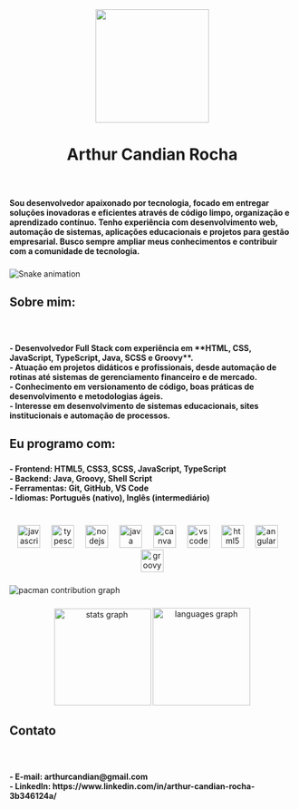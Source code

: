 <div align="center">
  <img height="200" src="https://media.licdn.com/dms/image/v2/D4D16AQGD9iH1Ew6R_Q/profile-displaybackgroundimage-shrink_350_1400/B4DZYNWEslH4AY-/0/1743980613600?e=1753315200&v=beta&t=Zs0mBExJ-Tt5oLHdaZ4dNyP6TdMd1qgvPVBXMogC93o"  />
</div>

###

<h1 align="center">Arthur Candian Rocha</h1>

###

<br clear="both">

<h4 align="left">Sou desenvolvedor apaixonado por tecnologia, focado em entregar soluções inovadoras e eficientes através de código limpo, organização e aprendizado contínuo. Tenho experiência com desenvolvimento web, automação de sistemas, aplicações educacionais e projetos para gestão empresarial. Busco sempre ampliar meus conhecimentos e contribuir com a comunidade de tecnologia.</h4>

###

<img src="https://raw.githubusercontent.com/ArthurCRocha/ArthurCRocha/output/snake.svg" alt="Snake animation" />

###

<h2 align="left">Sobre mim:</h2>

###

<br clear="both">

<h4 align="left">- Desenvolvedor Full Stack com experiência em **HTML, CSS, JavaScript, TypeScript, Java, SCSS e Groovy**.<br>- Atuação em projetos didáticos e profissionais, desde automação de rotinas até sistemas de gerenciamento financeiro e de mercado.<br>- Conhecimento em versionamento de código, boas práticas de desenvolvimento e metodologias ágeis.<br>- Interesse em desenvolvimento de sistemas educacionais, sites institucionais e automação de processos.</h4>

###

<h2 align="left">Eu programo com:</h2>

###

<h4 align="left">- Frontend: HTML5, CSS3, SCSS, JavaScript, TypeScript<br>- Backend: Java, Groovy, Shell Script<br>- Ferramentas: Git, GitHub, VS Code<br>- Idiomas: Português (nativo), Inglês (intermediário)</h4>

###

<br clear="both">

<div align="center">
  <img src="https://cdn.jsdelivr.net/gh/devicons/devicon/icons/javascript/javascript-original.svg" height="40" alt="javascript logo"  />
  <img width="12" />
  <img src="https://cdn.jsdelivr.net/gh/devicons/devicon/icons/typescript/typescript-original.svg" height="40" alt="typescript logo"  />
  <img width="12" />
  <img src="https://cdn.jsdelivr.net/gh/devicons/devicon/icons/nodejs/nodejs-original.svg" height="40" alt="nodejs logo"  />
  <img width="12" />
  <img src="https://cdn.jsdelivr.net/gh/devicons/devicon/icons/java/java-original.svg" height="40" alt="java logo"  />
  <img width="12" />
  <img src="https://cdn.jsdelivr.net/gh/devicons/devicon/icons/canva/canva-original.svg" height="40" alt="canva logo"  />
  <img width="12" />
  <img src="https://cdn.jsdelivr.net/gh/devicons/devicon/icons/vscode/vscode-original.svg" height="40" alt="vscode logo"  />
  <img width="12" />
  <img src="https://cdn.jsdelivr.net/gh/devicons/devicon/icons/html5/html5-original.svg" height="40" alt="html5 logo"  />
  <img width="12" />
  <img src="https://cdn.jsdelivr.net/gh/devicons/devicon/icons/angularjs/angularjs-original.svg" height="40" alt="angularjs logo"  />
  <img width="12" />
  <img src="https://cdn.jsdelivr.net/gh/devicons/devicon/icons/groovy/groovy-original.svg" height="40" alt="groovy logo"  />
</div>

###

<picture>
  <source media="(prefers-color-scheme: dark)" srcset="https://raw.githubusercontent.com/ArthurCRocha/ArthurCRocha/output/pacman-contribution-graph-dark.svg">
  <source media="(prefers-color-scheme: light)" srcset="https://raw.githubusercontent.com/ArthurCRocha/ArthurCRocha/output/pacman-contribution-graph.svg">
  <img alt="pacman contribution graph" src="https://raw.githubusercontent.com/ArthurCRocha/ArthurCRocha/output/pacman-contribution-graph.svg">
</picture>

###

<div align="center">
  <img src="https://github-readme-stats.vercel.app/api?username=ArthurCRocha&hide_title=false&hide_rank=false&show_icons=true&include_all_commits=true&count_private=true&disable_animations=false&theme=dracula&locale=pt-br&hide_border=true&order=1" height="171" alt="stats graph"  />
  <img src="https://github-readme-stats.vercel.app/api/top-langs?username=ArthurCRocha&locale=pt-br&hide_title=false&layout=compact&card_width=320&langs_count=5&theme=dracula&hide_border=true&order=2" height="172" alt="languages graph"  />
</div>

###

<h2 align="left">Contato</h2>

###

<br clear="both">

<h4 align="left">- E-mail: arthurcandian@gmail.com<br>- LinkedIn: https://www.linkedin.com/in/arthur-candian-rocha-3b346124a/</h4>

###
